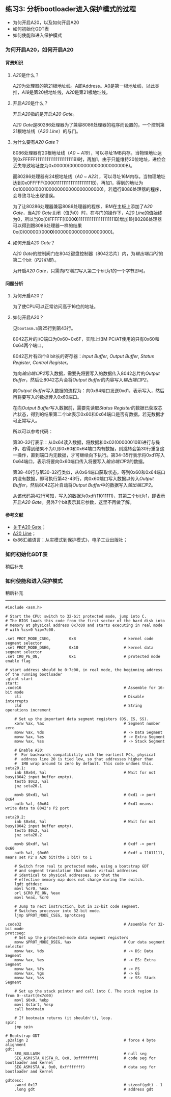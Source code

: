 ## 练习3: 分析bootloader进入保护模式的过程

* 为何开启A20，以及如何开启A20
* 如何初始化GDT表
* 如何使能和进入保护模式

### 为何开启A20，如何开启A20

#### 背景知识

1. *A20*是什么？

   *A20*为处理器的第21根地址线。A即Address。A0是第一根地址线，以此类推，*A19*是第20根地址线，*A20*是第21根地址线。

2. 开启*A20*是什么？

   开启*A20*指的是开启*A20 Gate*。

   *A20 Gate*是80286处理器为了兼容8086处理器的程序而设置的，一个控制第21根地址线（*A20 Line*）的与门。

3. 为什么要有*A20 Gate*？

   8086处理器有20根地址线（*A0* ~ *A19*），可以寻址1MB内存。当物理地址达到0xFFFFF(11111111111111111111B)时，再加1，由于只能维持20位地址，进位会丢失导致地址变为0x00000(00000000000000000000B)。

   而80286处理器有24根地址线（*A0* ~ *A23*），可以寻址16M内存。当物理地址达到0x0FFFFF(000011111111111111111111B)，再加1，得到的地址为0x100000(000100000000000000000000)。若运行8086处理器的程序，会导致寻址出现错误。

   为了让80286处理器兼容8086处理器的程序，IBM在主板上添加了*A20 Gate*，当*A20 Gate*关闭（值为0）时，在与门的操作下，*A20 Line*的值始终为0，所以当0x(0)FFFFF[(000**0**)11111111111111111111B]增加1时80286处理器可以得到跟8086处理器一样的结果0x(0)00000[(000**0**)00000000000000000000]。

4. 如何开启*A20 Gate*？

   *A20 Gate*的控制阀门在8042键盘控制器（8042芯片）内，为*输出端口P2*的第二个bit（*P21引脚*）。

   为开启*A20 Gate*，只需向*P2端口*写入第二个bit为1的一个字节即可。

#### 问题分析

1. 为何开启A20？

   为了使CPU可以正常访问高于16位的地址。

2. 如何开启A20？

   见`bootasm.S`第25行到第43行。
   
   8042芯片的I/O端口为0x60~0x6F，实际上IBM PC/AT使用的只有0x60和0x64两个端口。

   8042芯片有四个8 bit长的寄存器：*Input Buffer*, *Output Buffer*, *Status Register*, *Control Register*。

   为向*输出端口P2*写入数据，需要先将要写入的数据传入8042芯片的*Output Buffer*，然后让8042芯片会将*Output Buffer*的内容写入*输出端口P2*。

   向*Output Buffer*写入数据的流程为：向0x64端口发送0xd1，表示写入，然后再将要写入的数据传入0x60端口。

   在向*Output Buffer*写入数据前，需要先读取*Status Register*的数据已获取芯片状态，得到的结果第二个bit表示0x60和0x64端口是否有数据，若无数据才可正常写入。

   所以可以参考代码：

   第30-32行表示：从0x64读入数据，将数据和0x02(00000010B)进行与操作，若得到结果不为0,即0x60和0x64端口内有数据，则跳转会第30行重复这一操作，直到端口内无数据，才可继续向下执行。第34-35行表示将0xd1写入0x64端口，表示将要向0x60端口传入将要写入*输出端口P2*的数据。

   第38-40行与第30-32行类似，从0x64端口获取状态，等到0x60和0x64端口内没有数据，即可执行第42-43行，向0x60端口写入数据以传入*Output Buffer*，然后8042芯片自动将*Output Buffer*中的数据写入*输出端口P2*。

   从该代码第42行可知，写入的数据为0xdf(11011111)，其第二个bit为1，即表示开启*A20 Gate*。另外7个bit表示其它参数，这里不再做了解。

#### 参考文献

* [关于A20 Gate](https://chyyuu.gitbooks.io/ucore_os_docs/content/lab1/lab1_appendix_a20.html)；
* [A20 Line](https://wiki.osdev.org/A20_Line)；
* 《x86汇编语言：从实模式到保护模式》，电子工业出版社；

### 如何初始化GDT表

稍后补充

### 如何使能和进入保护模式

稍后补充

---

```x86asm
#include <asm.h>

# Start the CPU: switch to 32-bit protected mode, jump into C.
# The BIOS loads this code from the first sector of the hard disk into
# memory at physical address 0x7c00 and starts executing in real mode
# with %cs=0 %ip=7c00.

.set PROT_MODE_CSEG,        0x8                     # kernel code segment selector
.set PROT_MODE_DSEG,        0x10                    # kernel data segment selector
.set CR0_PE_ON,             0x1                     # protected mode enable flag

# start address should be 0:7c00, in real mode, the beginning address of the running bootloader
.globl start
start:
.code16                                             # Assemble for 16-bit mode
    cli                                             # Disable interrupts
    cld                                             # String operations increment

    # Set up the important data segment registers (DS, ES, SS).
    xorw %ax, %ax                                   # Segment number zero
    movw %ax, %ds                                   # -> Data Segment
    movw %ax, %es                                   # -> Extra Segment
    movw %ax, %ss                                   # -> Stack Segment

    # Enable A20:
    #  For backwards compatibility with the earliest PCs, physical
    #  address line 20 is tied low, so that addresses higher than
    #  1MB wrap around to zero by default. This code undoes this.
seta20.1:
    inb $0x64, %al                                  # Wait for not busy(8042 input buffer empty).
    testb $0x2, %al
    jnz seta20.1

    movb $0xd1, %al                                 # 0xd1 -> port 0x64
    outb %al, $0x64                                 # 0xd1 means: write data to 8042's P2 port

seta20.2:
    inb $0x64, %al                                  # Wait for not busy(8042 input buffer empty).
    testb $0x2, %al
    jnz seta20.2

    movb $0xdf, %al                                 # 0xdf -> port 0x60
    outb %al, $0x60                                 # 0xdf = 11011111, means set P2's A20 bit(the 1 bit) to 1

    # Switch from real to protected mode, using a bootstrap GDT
    # and segment translation that makes virtual addresses
    # identical to physical addresses, so that the
    # effective memory map does not change during the switch.
    lgdt gdtdesc
    movl %cr0, %eax
    orl $CR0_PE_ON, %eax
    movl %eax, %cr0

    # Jump to next instruction, but in 32-bit code segment.
    # Switches processor into 32-bit mode.
    ljmp $PROT_MODE_CSEG, $protcseg

.code32                                             # Assemble for 32-bit mode
protcseg:
    # Set up the protected-mode data segment registers
    movw $PROT_MODE_DSEG, %ax                       # Our data segment selector
    movw %ax, %ds                                   # -> DS: Data Segment
    movw %ax, %es                                   # -> ES: Extra Segment
    movw %ax, %fs                                   # -> FS
    movw %ax, %gs                                   # -> GS
    movw %ax, %ss                                   # -> SS: Stack Segment

    # Set up the stack pointer and call into C. The stack region is from 0--start(0x7c00)
    movl $0x0, %ebp
    movl $start, %esp
    call bootmain

    # If bootmain returns (it shouldn't), loop.
spin:
    jmp spin

# Bootstrap GDT
.p2align 2                                          # force 4 byte alignment
gdt:
    SEG_NULLASM                                     # null seg
    SEG_ASM(STA_X|STA_R, 0x0, 0xffffffff)           # code seg for bootloader and kernel
    SEG_ASM(STA_W, 0x0, 0xffffffff)                 # data seg for bootloader and kernel

gdtdesc:
    .word 0x17                                      # sizeof(gdt) - 1
    .long gdt                                       # address gdt
```
